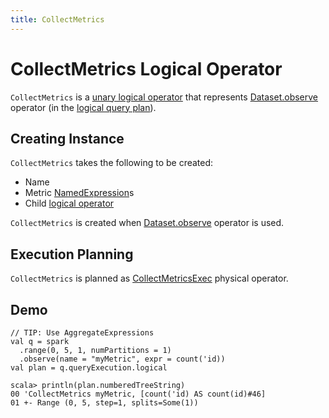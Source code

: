 ```yaml
---
title: CollectMetrics
---
```


# CollectMetrics Logical Operator

`CollectMetrics` is a [unary logical operator](LogicalPlan.md#UnaryNode) that represents [Dataset.observe](../dataset/index.md#observe) operator (in the [logical query plan](LogicalPlan.md)).

## Creating Instance

`CollectMetrics` takes the following to be created:

* <span id="name"> Name
* <span id="metricExpressions"> Metric [NamedExpression](../expressions/NamedExpression.md)s
* <span id="child"> Child [logical operator](LogicalPlan.md)

`CollectMetrics` is created when [Dataset.observe](../dataset/index.md#observe) operator is used.

## Execution Planning

`CollectMetrics` is planned as [CollectMetricsExec](../physical-operators/CollectMetricsExec.md) physical operator.

## Demo

```text
// TIP: Use AggregateExpressions
val q = spark
  .range(0, 5, 1, numPartitions = 1)
  .observe(name = "myMetric", expr = count('id))
val plan = q.queryExecution.logical

scala> println(plan.numberedTreeString)
00 'CollectMetrics myMetric, [count('id) AS count(id)#46]
01 +- Range (0, 5, step=1, splits=Some(1))
```
